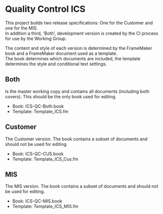 # Quality Control ICS

This project builds two release specifications: One for the Customer and one for the MIS.<br/>
In addition a third, 'Both', development version is created by the CI process for use by the Working Group.

The content and style of each version is determined by the FrameMaker book and a FrameMaker document used as a template.<br/>
The book determines which documents are included, the template determines the style and conditional text settings.

## Both
Is the master working copy and contains all documents (including both covers). This should be the only book used for editing.
* Book: ICS-QC-Both.book
* Template: Template_ICS.fm

## Customer
The Customer version. The book contains a subset of documents and should not be used for editing.
* Book: ICS-QC-CUS.book
* Template: Template_ICS_Cus.fm

## MIS
The MIS version. The book contains a subset of documents and should not be used for editing.
* Book: ICS-QC-MIS.book
* Template: Template_ICS_MIS.fm                          
